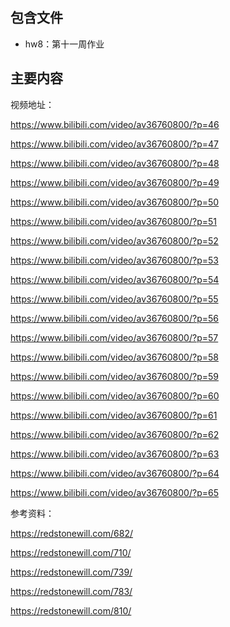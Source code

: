 ## 包含文件

- hw8：第十一周作业

## 主要内容

视频地址：

https://www.bilibili.com/video/av36760800/?p=46

https://www.bilibili.com/video/av36760800/?p=47

https://www.bilibili.com/video/av36760800/?p=48

https://www.bilibili.com/video/av36760800/?p=49

https://www.bilibili.com/video/av36760800/?p=50

https://www.bilibili.com/video/av36760800/?p=51

https://www.bilibili.com/video/av36760800/?p=52

https://www.bilibili.com/video/av36760800/?p=53

https://www.bilibili.com/video/av36760800/?p=54

https://www.bilibili.com/video/av36760800/?p=55

https://www.bilibili.com/video/av36760800/?p=56

https://www.bilibili.com/video/av36760800/?p=57

https://www.bilibili.com/video/av36760800/?p=58

https://www.bilibili.com/video/av36760800/?p=59

https://www.bilibili.com/video/av36760800/?p=60

https://www.bilibili.com/video/av36760800/?p=61

https://www.bilibili.com/video/av36760800/?p=62

https://www.bilibili.com/video/av36760800/?p=63

https://www.bilibili.com/video/av36760800/?p=64

https://www.bilibili.com/video/av36760800/?p=65
	
参考资料：

https://redstonewill.com/682/

https://redstonewill.com/710/

https://redstonewill.com/739/

https://redstonewill.com/783/

https://redstonewill.com/810/









